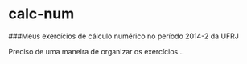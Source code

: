calc-num
========

###Meus exercícios de cálculo numérico no período 2014-2 da UFRJ

Preciso de uma maneira de organizar os exercícios...
